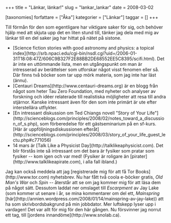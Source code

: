 +++
title = "Länkar, länkar!"
slug = "lankar_lankar"
date = 2008-03-02

[taxonomies]
forfattare = ["Åka"]
kategorier = ["Länkar"]
taggar = []
+++

Till förmån för den som egentligare har viktigare saker för sig, och behöver hjälp med att skjuta upp det en liten stund till, tänker jag dela med mig av länkar till en del saker jag har hittat på nätet på sistone.
<ul>
	<li>[Science  fiction stories with good astronomy and physics: a topical index](http://srb.npaci.edu/cgi-bin/nsdl.cgi?uid=/2006-01-31T18:08:47Z/606C9B327F2E88BB2DE68552EE5C8395/scifi.html). Det är inte en uttömmande lista, men en utgångspunkt om man är intresserad av berättelser som utforskar något visst fenomen eller så. Där finns två böcker som tar upp mörk materia, som jag inte har läst (ännu).</li>
	<li>[Centauri Dreams](http://www.centauri-dreams.org) är en blogg från något som heter Tau Zero Foundation, med nyheter och analyser av forskning och idéer relaterade till realistiska möjligheter att resa till andra stjärnor. Kanske intressant även för den som inte primärt är ute efter interstellära utflykter.</li>
	<li>[En intressant diskussion om Ted Chiangs novell "Story of Your Life"](http://scienceblogs.com/principles/2008/02/notes_toward_a_discussion_of_s.php), som förberedelse för ett gästseminarium på en sf-kurs. [Här är uppföljningsdiskussionen efteråt](http://scienceblogs.com/principles/2008/03/story_of_your_life_guest_lectu.php#c771056)</li>
	<li>14 mars är [Talk Like a Physicist Day](http://talklikeaphysicist.com). Det blir förstås inte så intressant om det bara är fysiker som pratar som fysiker -- kom igen och var med! (Fysiker är roligare än [pirater](http://www.talklikeapirate.com), i alla fall ibland.)</li>
</ul>
Jag kan också meddela att jag [registrerade mig för att få Tor Books](http://www.tor.com) nyhetsbrev. Nu har fått två coola e-böcker gratis, <em>Old Man's War</em> och <em>Spin</em> -- återstår att se om jag kommer mig för att läsa dem på något sätt. Dessutom laddat ner omslaget till <em>Escarpment</em> av Jay Lake (som kommer ut senare i år, se mina kommentarer om del ett, <em>Mainspring</em> [här](http://annien.wordpress.com/2008/01/14/mainspring-av-jay-lake)) att ha som skrivbordsbakgrund på min jobbdator. Mer luftskepp lyser upp i vardagen!  Det var allt för mig för den här gången. Nu försvinner jag norrut ett tag, till [jordens innandöme](http://www.snolab.ca).
